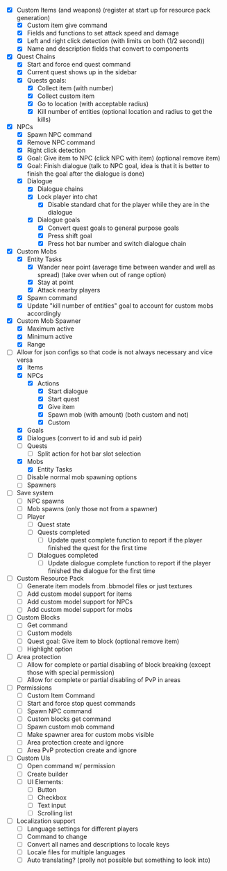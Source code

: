 
 - [x] Custom Items (and weapons) (register at start up for resource pack generation)
   - [x] Custom item give command
   - [x] Fields and functions to set attack speed and damage
   - [x] Left and right click detection (with limits on both (1/2 second))
   - [x] Name and description fields that convert to components
 - [x] Quest Chains
   - [x] Start and force end quest command
   - [x] Current quest shows up in the sidebar
   - [x] Quests goals:
     - [x] Collect item (with number)
     - [x] Collect custom item
     - [x] Go to location (with acceptable radius)
     - [x] Kill number of entities (optional location and radius to get the kills)
 - [x] NPCs
   - [x] Spawn NPC command
   - [x] Remove NPC command
   - [x] Right click detection
   - [x] Goal: Give item to NPC (click NPC with item) (optional remove item)
   - [x] Goal: Finish dialogue (talk to NPC goal, idea is that it is better to finish the goal after the dialogue is done)
   - [x] Dialogue
     - [x] Dialogue chains
     - [x] Lock player into chat
       - [x] Disable standard chat for the player while they are in the dialogue
     - [x] Dialogue goals
       - [x] Convert quest goals to general purpose goals
       - [x] Press shift goal
       - [x] Press hot bar number and switch dialogue chain
 - [x] Custom Mobs
   - [x] Entity Tasks
     - [x] Wander near point (average time between wander and well as spread) (take over when out of range option)
     - [x] Stay at point 
     - [x] Attack nearby players
   - [x] Spawn command
   - [x] Update "kill number of entities" goal to account for custom mobs accordingly
 - [x] Custom Mob Spawner
   - [x] Maximum active
   - [x] Minimum active
   - [x] Range
 - [ ] Allow for json configs so that code is not always necessary and vice versa
   - [x] Items
   - [x] NPCs
     - [x] Actions
       - [x] Start dialogue
       - [x] Start quest
       - [x] Give item
       - [x] Spawn mob (with amount) (both custom and not)
       - [x] Custom
   - [x] Goals
   - [x] Dialogues (convert to id and sub id pair)
   - [ ] Quests
     - [ ] Split action for hot bar slot selection
   - [x] Mobs
     - [x] Entity Tasks
   - [ ] Disable normal mob spawning options
   - [ ] Spawners
 - [ ] Save system
   - [ ] NPC spawns
   - [ ] Mob spawns (only those not from a spawner)
   - [ ] Player
     - [ ] Quest state
     - [ ] Quests completed
       - [ ] Update quest complete function to report if the player finished the quest for the first time
     - [ ] Dialogues completed
       - [ ] Update dialogue complete function to report if the player finished the dialogue for the first time
 - [ ] Custom Resource Pack
   - [ ] Generate item models from .bbmodel files or just textures
   - [ ] Add custom model support for items
   - [ ] Add custom model support for NPCs
   - [ ] Add custom model support for mobs
 - [ ] Custom Blocks
   - [ ] Get command
   - [ ] Custom models
   - [ ] Quest goal: Give item to block (optional remove item)
   - [ ] Highlight option
 - [ ] Area protection
   - [ ] Allow for complete or partial disabling of block breaking (except those with special permission)
   - [ ] Allow for complete or partial disabling of PvP in areas
 - [ ] Permissions
   - [ ] Custom Item Command
   - [ ] Start and force stop quest commands
   - [ ] Spawn NPC command
   - [ ] Custom blocks get command
   - [ ] Spawn custom mob command
   - [ ] Make spawner area for custom mobs visible
   - [ ] Area protection create and ignore
   - [ ] Area PvP protection create and ignore
 - [ ] Custom UIs
   - [ ] Open command w/ permission
   - [ ] Create builder
   - [ ] UI Elements:
      - [ ] Button
      - [ ] Checkbox
      - [ ] Text input
      - [ ] Scrolling list
 - [ ] Localization support
   - [ ] Language settings for different players
   - [ ] Command to change
   - [ ] Convert all names and descriptions to locale keys
   - [ ] Locale files for multiple languages
   - [ ] Auto translating? (prolly not possible but something to look into)